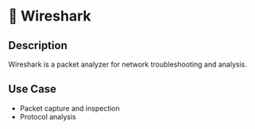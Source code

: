 # 🧪 Wireshark

## Description
Wireshark is a packet analyzer for network troubleshooting and analysis.

## Use Case
- Packet capture and inspection
- Protocol analysis
